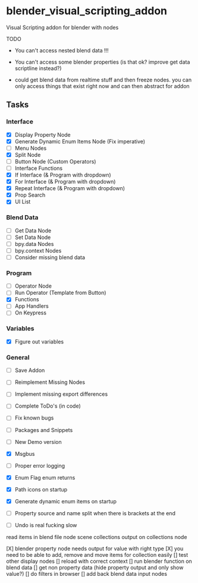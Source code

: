 # blender_visual_scripting_addon
Visual Scripting addon for blender with nodes


TODO
- You can't access nested blend data !!!
- You can't access some blender properties (is that ok? improve get data scriptline instead?)

- could get blend data from realtime stuff and then freeze nodes. you can only access things that exist right now and can then abstract for addon


## Tasks
### Interface
- [X] Display Property Node
- [X] Generate Dynamic Enum Items Node (Fix imperative)
- [ ] Menu Nodes
- [X] Split Node
- [ ] Button Node (Custom Operators)
- [ ] Interface Functions
- [X] If Interface (& Program with dropdown)
- [X] For Interface (& Program with dropdown)
- [X] Repeat Interface (& Program with dropdown)
- [X] Prop Search
- [X] UI List

### Blend Data
- [ ] Get Data Node
- [ ] Set Data Node
- [ ] bpy.data Nodes
- [ ] bpy.context Nodes
- [ ] Consider missing blend data

### Program
- [ ] Operator Node
- [ ] Run Operator (Template from Button)
- [X] Functions
- [ ] App Handlers
- [ ] On Keypress

### Variables
- [X] Figure out variables

### General
- [ ] Save Addon
- [ ] Reimplement Missing Nodes
- [ ] Implement missing export differences
- [ ] Complete ToDo's (in code)
- [ ] Fix known bugs
- [ ] Packages and Snippets
- [ ] New Demo version
- [X] Msgbus
- [ ] Proper error logging
- [X] Enum Flag enum returns
- [X] Path icons on startup
- [X] Generate dynamic enum items on startup
- [ ] Property source and name split when there is brackets at the end
- [ ] Undo is real fucking slow


read items in blend file node
scene collections output on collections node


[X] blender property node needs output for value with right type
[X] you need to be able to add, remove and move items for collection easily
[] test other display nodes
[] reload with correct context
[] run blender function on blend data
[] get non property data (hide property output and only show value?)
[] do filters in browser
[] add back blend data input nodes